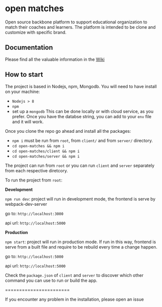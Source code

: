 # open matches

Open source backbone platform to support educational organization to match their coaches and learners.
The platform is intended to be clone and customize with specific brand.

## Documentation
Please find all the valuable information in the [Wiki](https://github.com/gsambrotta/open-matches/wiki)

## How to start

The project is based in Nodejs, npm, Mongodb.
You will need to have install on your machine: 
* `Nodejs > 8` 
* `npm` 
* set up a `mongodb`
This can be done locally or with cloud service, as you prefer.
Once you have the databse string, you can add to your `env` file and it will work.


Once you clone the repo go ahead and install all the packages:
* `npm i` must be run from `root`, from `client/` and from `server/` directory.
* `cd open-matches && npm i`
* `cd open-matches/client && npm i`
* `cd open-matches/server && npm i`


The project can run from `root` or you can run `client` and `server` separately from each respective diretcory.

To run the project from `root`:

**Development**

`npm run dev`: project will run in development mode, the frontend is serve by webpack-dev-server

go to: `http://localhost:3000`

api url: `http://localhost:5000`

**Production**

`npm start`: project will run in production mode. If run in this way, frontend is serve from a built file and require to be rebuild every time a change happen.

go to: `http://localhost:5000`

api url: `http://localhost:5000`


Check the `package.json` of `client` and `server` to discover which other command you can use to run or build the app.

=======================

If you encounter any problem in the installation, please open an issue
